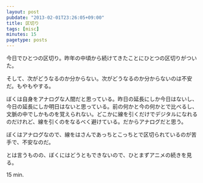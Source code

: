 ```yaml
---
layout: post
pubdate: "2013-02-01T23:26:05+09:00"
title: 区切り
tags: [misc]
minutes: 15
pagetype: posts
---
```

今日でひとつの区切り。昨年の中頃から続けてきたことにひとつの区切りがついた。

そして、次がどうなるのか分からない。次がどうなるのか分からないのは不安だ。もやもやする。

ぼくは自身をアナログな人間だと思っている。昨日の延長にしか今日はないし、今日の延長にしか明日はないと思っている。前の何かと今の何かとで比べるし、文脈の中でしかものを覚えられない。どこかに線を引くだけでデジタルになれるのだけれど、線を引くのをなるべく避けている。だからアナログだと思う。

ぼくはアナログなので、線をはさんであっちとこっちとで区切られているのが苦手で、不安なのだ。

とは言うものの、ぼくにはどうともできないので、ひとまずアニメの続きを見る。

15 min.
